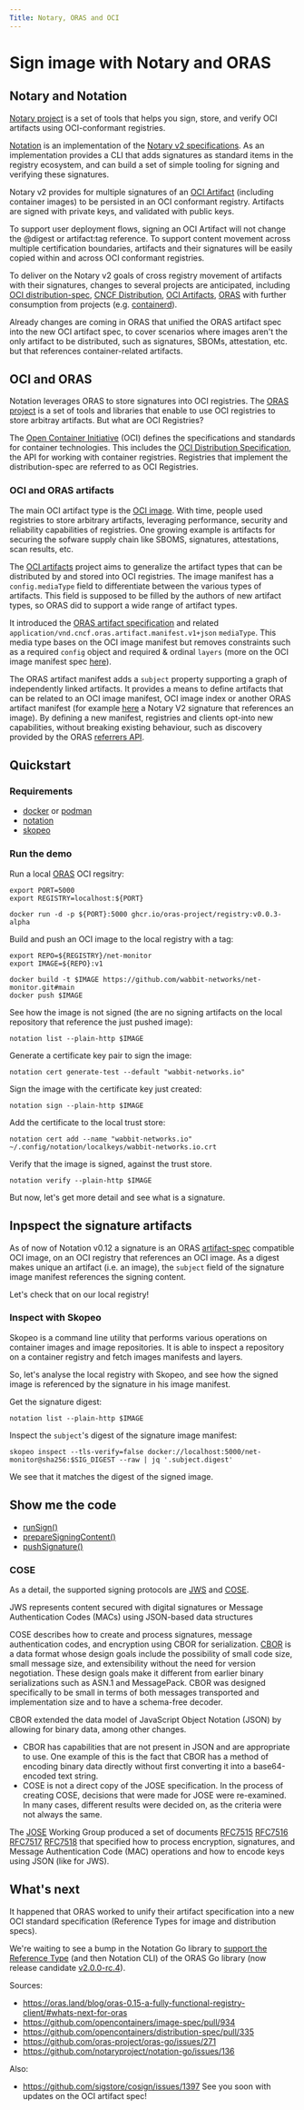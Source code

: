 ```yaml
---
Title: Notary, ORAS and OCI
---
```


# Sign image with Notary and ORAS

## Notary and Notation

[Notary project](https://notaryproject.dev/) is a set of tools that helps you sign, store, and verify OCI artifacts using OCI-conformant registries.

[Notation]() is an implementation of the [Notary v2 specifications](https://github.com/notaryproject/notaryproject).
As an implementation provides a CLI that adds signatures as standard items in the registry ecosystem, and can build a set of simple tooling for signing and verifying these signatures.

Notary v2 provides for multiple signatures of an [OCI Artifact](https://github.com/opencontainers/artifacts) (including container images) to be persisted in an OCI conformant registry.
Artifacts are signed with private keys, and validated with public keys.

To support user deployment flows, signing an OCI Artifact will not change the @digest or artifact:tag reference.
To support content movement across multiple certification boundaries, artifacts and their signatures will be easily copied within and across OCI conformant registries.

To deliver on the Notary v2 goals of cross registry movement of artifacts with their signatures, changes to several projects are anticipated, including [OCI distribution-spec](https://github.com/opencontainers/distribution-spec), [CNCF Distribution](https://github.com/distribution/distribution), [OCI Artifacts](https://github.com/opencontainers/artifacts), [ORAS](https://github.com/oras-project/oras) with further consumption from projects (e.g. [containerd](https://github.com/containerd/containerd)).

Already changes are coming in ORAS that unified the ORAS artifact spec into the new OCI artifact spec, to cover scenarios where images aren't the only artifact to be distributed, such as signatures, SBOMs, attestation, etc. but that references container-related artifacts.

## OCI and ORAS

Notation leverages ORAS to store signatures into OCI registries.
The [ORAS project](https://oras.land/) is a set of tools and libraries that enable to use OCI registries to store arbitray artifacts.
But what are OCI Registries?

The [Open Container Initiative](https://opencontainers.org/) (OCI) defines the specifications and standards for container technologies.
This includes the [OCI Distribution Specification](https://github.com/opencontainers/distribution-spec), the API for working with container registries.
Registries that implement the distribution-spec are referred to as OCI Registries.

### OCI and ORAS artifacts

The main OCI artifact type is the [OCI image](https://github.com/opencontainers/image-spec). With time, people used registries to store arbitrary artifacts, leveraging performance, security and reliability capabilities of registries.
One growing example is artifacts for securing the sofware supply chain like SBOMS, signatures, attestations, scan results, etc.

The [OCI artifacts](https://github.com/opencontainers/artifacts) project aims to generalize the artifact types that can be distributed by and stored into OCI registries. 
The image manifest has a `config.mediaType` field to differentiate between the various types of artifacts.
This field is supposed to be filled by the authors of new artifact types, so ORAS did to support a wide range of artifact types.

It introduced the [ORAS artifact specification](https://github.com/oras-project/artifacts-spec) and related `application/vnd.cncf.oras.artifact.manifest.v1+json` `mediaType`.
This media type bases on the OCI image manifest but removes constraints such as a required `config` object and required & ordinal `layers` (more on the OCI image manifest spec [here](https://github.com/opencontainers/image-spec/blob/main/manifest.md)).

The ORAS artifact manifest adds a `subject` property supporting a graph of independently linked artifacts.
It provides a means to define artifacts that can be related to an OCI image manifest, OCI image index or another ORAS artifact manifest (for example [here](https://github.com/oras-project/artifacts-spec/blob/main/scenarios.md#notary-v2-signatures) a Notary V2 signature that references an image).
By defining a new manifest, registries and clients opt-into new capabilities, without breaking existing behaviour, such as discovery provided by the ORAS [referrers API](https://github.com/oras-project/artifacts-spec/blob/main/manifest-referrers-api.md#manifest-referrers-api).

## Quickstart

### Requirements

- [docker](https://docs.docker.com/engine/reference/commandline/cli/) or [podman](https://docs.podman.io/en/latest/Commands.html)
- [notation](https://github.com/notaryproject/notation/releases)
- [skopeo](https://github.com/containers/skopeo/blob/main/install.md)

### Run the demo

Run a local [ORAS](https://github.com/oras-project) OCI regsitry:

```shell
export PORT=5000
export REGISTRY=localhost:${PORT}

docker run -d -p ${PORT}:5000 ghcr.io/oras-project/registry:v0.0.3-alpha
```

Build and push an OCI image to the local registry with a tag:

```shell
export REPO=${REGISTRY}/net-monitor
export IMAGE=${REPO}:v1

docker build -t $IMAGE https://github.com/wabbit-networks/net-monitor.git#main
docker push $IMAGE
```

See how the image is not signed (the are no signing artifacts on the local repository that reference the just pushed image):

```shell
notation list --plain-http $IMAGE
```

Generate a certificate key pair to sign the image:

```shell
notation cert generate-test --default "wabbit-networks.io"
```

Sign the image with the certificate key just created:

```shell
notation sign --plain-http $IMAGE
```

Add the certificate to the local trust store:

```shell
notation cert add --name "wabbit-networks.io" ~/.config/notation/localkeys/wabbit-networks.io.crt
```

Verify that the image is signed, against the trust store.

```shell
notation verify --plain-http $IMAGE
```

But now, let's get more detail and see what is a signature.

## Inpspect the signature artifacts

As of now of Notation v0.12 a signature is an ORAS [artifact-spec](https://github.com/oras-project/artifacts-spec) compatible OCI image, on an OCI registry that references an OCI image.
As a digest makes unique an artifact (i.e. an image), the `subject` field of the signature image manifest references the signing content.

Let's check that on our local registry!

### Inspect with Skopeo

Skopeo is a command line utility that performs various operations on container images and image repositories.
It is able to inspect a repository on a container registry and fetch images manifests and layers.

So, let's analyse the local registry with Skopeo, and see how the signed image is referenced by the signature in his image manifest.

Get the signature digest:

```shell
notation list --plain-http $IMAGE
```

Inspect the `subject`'s digest of the signature image manifest:

```shell
skopeo inspect --tls-verify=false docker://localhost:5000/net-monitor@sha256:$SIG_DIGEST --raw | jq '.subject.digest'
```

We see that it matches the digest of the signed image.

## Show me the code

- [runSign()](https://github.com/notaryproject/notation/blob/main/cmd/notation/sign.go#L65)
- [prepareSigningContent()](https://github.com/notaryproject/notation/blob/main/cmd/notation/sign.go#L96)
- [pushSignature()](https://github.com/notaryproject/notation/blob/main/cmd/notation/sign.go#L111)

### COSE

As a detail, the supported signing protocols are [JWS](https://www.rfc-editor.org/rfc/rfc7515) and [COSE](https://www.rfc-editor.org/rfc/rfc9052).

JWS represents content secured with digital signatures or Message Authentication Codes (MACs) using JSON-based data structures

COSE describes how to create and process signatures, message authentication codes, and encryption using CBOR for serialization.
[CBOR](https://www.rfc-editor.org/rfc/rfc7049) is a data format whose design goals include the possibility of small code size, small message size, and extensibility without the need for version negotiation. 
These design goals make it different from earlier binary serializations such as ASN.1 and MessagePack.
CBOR was designed specifically to be small in terms of both messages transported and implementation size and to have a schema-free decoder.

CBOR extended the data model of JavaScript Object Notation (JSON) by allowing for binary data, among other changes. 

- CBOR has capabilities that are not present in JSON and are appropriate to use.  One example of this is the fact that CBOR has a method of encoding binary data directly without first converting it into a base64-encoded text string.
- COSE is not a direct copy of the JOSE specification.  In the process of creating COSE, decisions that were made for JOSE were re-examined.  In many cases, different results were decided on, as the criteria were not always the same.

The [JOSE](https://jose.readthedocs.io/en/latest/) Working Group produced a set of documents [RFC7515](https://www.rfc-editor.org/rfc/rfc7515) [RFC7516](https://www.rfc-editor.org/rfc/rfc7516) [RFC7517](https://www.rfc-editor.org/rfc/rfc7517) [RFC7518](https://www.rfc-editor.org/rfc/rfc7518) that specified how to process encryption, signatures, and Message Authentication Code (MAC) operations and how to encode keys using JSON (like for JWS).

## What's next

It happened that ORAS worked to unify their artifact specification into a new OCI standard specification (Reference Types for image and distribution specs).

We're waiting to see a bump in the Notation Go library to [support the Reference Type](https://github.com/notaryproject/notation-go/issues/136) (and then Notation CLI) of the ORAS Go library (now release candidate [v2.0.0-rc.4](https://github.com/oras-project/oras-go/tree/v2.0.0-rc.4)).

Sources:
- https://oras.land/blog/oras-0.15-a-fully-functional-registry-client/#whats-next-for-oras
- https://github.com/opencontainers/image-spec/pull/934
- https://github.com/opencontainers/distribution-spec/pull/335
- https://github.com/oras-project/oras-go/issues/271
- https://github.com/notaryproject/notation-go/issues/136

Also:
- https://github.com/sigstore/cosign/issues/1397
See you soon with updates on the OCI artifact spec!
